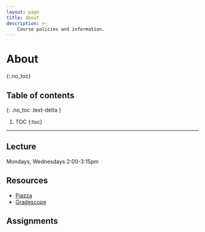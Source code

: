 ```yaml
---
layout: page
title: About
description: >-
    Course policies and information.
---
```


# About
{:.no_toc}

## Table of contents
{: .no_toc .text-delta }

1. TOC
{:toc}

---

## Lecture
Mondays, Wednesdays 2:00-3:15pm

## Resources

- [Piazza](https://piazza.com/class/kj7vngax6ni7lt)
- [Gradescope](https://www.gradescope.com/courses/218786)


## Assignments


